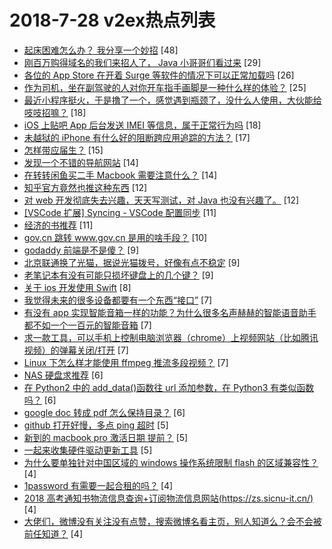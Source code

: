 # 2018-7-28 v2ex热点列表

+ [起床困难怎么办？ 我分享一个妙招](https://www.v2ex.com/t/474878#reply48) [48]
+ [刚百万购得域名的我们来招人了， Java 小哥哥们看过来](https://www.v2ex.com/t/474883#reply29) [29]
+ [各位的 App Store 在开着 Surge 等软件的情况下可以正常加载吗](https://www.v2ex.com/t/474837#reply26) [26]
+ [作为司机，坐在副驾驶的人对你开车指手画脚是一种什么样的体验？](https://www.v2ex.com/t/474855#reply25) [25]
+ [最近小程序挺火，于是撸了一个，感觉遇到瓶颈了，没什么人使用，大伙能给吱吱招嘛？](https://www.v2ex.com/t/474893#reply18) [18]
+ [iOS 上贴吧 App 后台发送 IMEI 等信息，属于正常行为吗](https://www.v2ex.com/t/474872#reply18) [18]
+ [未越狱的 iPhone 有什么好的阻断跨应用追踪的方法？](https://www.v2ex.com/t/474848#reply17) [17]
+ [怎样带应届生？](https://www.v2ex.com/t/474866#reply15) [15]
+ [发现一个不错的导航网站](https://www.v2ex.com/t/474839#reply14) [14]
+ [在转转闲鱼买二手 Macbook 需要注意什么？](https://www.v2ex.com/t/474851#reply14) [14]
+ [知乎官方竟然也推这种东西](https://www.v2ex.com/t/474914#reply12) [12]
+ [对 web 开发彻底失去兴趣，天天写测试，对 Java 也没有兴趣了。](https://www.v2ex.com/t/474926#reply12) [12]
+ [[VSCode 扩展] Syncing - VSCode 配置同步](https://www.v2ex.com/t/474888#reply11) [11]
+ [经济的书推荐](https://www.v2ex.com/t/474844#reply11) [11]
+ [gov.cn 跳转 www.gov.cn 是用的啥手段？](https://www.v2ex.com/t/474854#reply10) [10]
+ [godaddy 前端是不是傻？](https://www.v2ex.com/t/474838#reply9) [9]
+ [北京联通换了光猫，据说光猫拨号，好像有点不稳定](https://www.v2ex.com/t/474840#reply9) [9]
+ [老笔记本有没有可能只损坏键盘上的几个键？](https://www.v2ex.com/t/474846#reply9) [9]
+ [关于 ios 开发使用 Swift](https://www.v2ex.com/t/474842#reply8) [8]
+ [我觉得未来的很多设备都要有一个东西“接口”](https://www.v2ex.com/t/474916#reply7) [7]
+ [有没有 app 实现智能音箱一样的功能？为什么很多名声赫赫的智能语音助手都不如一个一百元的智能音箱](https://www.v2ex.com/t/474857#reply7) [7]
+ [求一款工具，可以手机上控制电脑浏览器（chrome）上视频网站（比如腾讯视频）的弹幕关闭/打开](https://www.v2ex.com/t/474871#reply7) [7]
+ [Linux 下怎么样才能使用 ffmpeg 推流多段视频？](https://www.v2ex.com/t/474874#reply7) [7]
+ [NAS 硬盘求推荐](https://www.v2ex.com/t/474911#reply6) [6]
+ [在 Python2 中的 add_data()函数往 url 添加参数，在 Python3 有类似函数吗？](https://www.v2ex.com/t/474845#reply6) [6]
+ [google doc 转成 pdf 怎么保持目录？](https://www.v2ex.com/t/474852#reply6) [6]
+ [github 打开好慢，多点 ping 超时](https://www.v2ex.com/t/474928#reply5) [5]
+ [新到的 macbook pro 激活日期 提前？](https://www.v2ex.com/t/474869#reply5) [5]
+ [一起来收集硬件驱动更新工具](https://www.v2ex.com/t/474877#reply5) [5]
+ [为什么要单独针对中国区域的 windows 操作系统限制 flash 的区域兼容性？](https://www.v2ex.com/t/474880#reply4) [4]
+ [1password 有需要一起合租的吗？](https://www.v2ex.com/t/474886#reply4) [4]
+ [2018 高考通知书物流信息查询+订阅物流信息网站(https://zs.sicnu-it.cn/)](https://www.v2ex.com/t/474906#reply4) [4]
+ [大佬们，微博没有关注没有点赞，搜索微博名看主页，别人知道么？会不会被前任知道？](https://www.v2ex.com/t/474909#reply4) [4]
